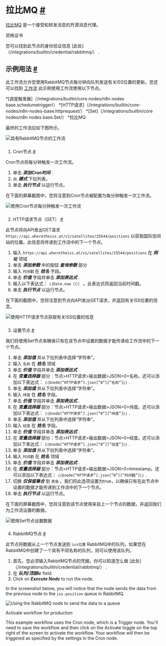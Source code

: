 


 拉比MQ
 [#](#rabbitmq "永久链接")
===========================================



[拉比MQ](https://www.rabbitmq.com) 
 是一个接受和转发消息的开源消息代理。
 




 资格证书
 



 您可以找到此节点的身份验证信息
 [此处]（/integrations/builtin/credential/rabbitmq/）
 .
 




 示例用法
 [#](#示例用法 "永久链接")
-----------------------------------------------------



 此工作流允许您使用RabbitMQ节点每分钟向队列发送有关ISS位置的更新。您还可以找到
 [工作流](https://n8n.io/workflows/844) 
 此示例使用工作流使用以下节点。
 


*[调度触发器]（/integrations/builtin/core nodes/n8n nodes base.schedumetrigger/）
*[HTTP请求]（/integrations/builtin/core-nodes/n8n-nodes-base.httprequest/）
*[Set]（/integrations/builtin/core nodes/n8n nodes base.Set/）
*拉比MQ



 最终的工作流应如下图所示。
 



![具有RabbitMQ节点的工作流](https://d33wubrfki0l68.cloudfront.net/dca0b948dd6af2b76f76436032fe92e092e9f630/4fc16/_images/integrations/builtin/app-nodes/rabbitmq/workflow.png)



### 
 1. Cron节点
 [#](#1-cron-node "永久链接")



 Cron节点将每分钟触发一次工作流。
 


1. 单击
 ***添加Cron时间***
 .
2. 从
 ***模式***
 下拉列表。
3. 单击
 ***执行节点***
 以运行节点。



 在下面的屏幕截图中，您将注意到Cron节点被配置为每分钟触发一次工作流。
 



![使用Cron节点每分钟触发一次工作流](https://d33wubrfki0l68.cloudfront.net/7c890b2355f79b780a29668365e358f3bc754c4f/0207e/_images/integrations/builtin/app-nodes/rabbitmq/cron_node.png)



### 
 2. HTTP请求节点（GET）
 [#](#2-http-request-node-get "永久链接")



 此节点将向API发出GET请求
 `https://api.wheretheiss.at/v1/satellites/25544/positions` 
 以获取国际空间站的位置。此信息将传递到工作流中的下一个节点。
 


1. 输入
 `https://api.wheretheiss.at/v1/satellites/25544/positions` 
 在
 ***网址***
 领域
2. 单击
 ***添加参数***
 中的按钮
 ***查询参数***
 部分
3. 输入
 `时间戳`
 在
 ***姓名***
 字段。
4. 单击
 ***价值***
 字段并单击
 ***添加表达式***
 .
5. 输入以下表达式：
 `｛｛Date.now（）｝｝`
 。此表达式将返回当前时间戳。
6. 单击
 ***执行节点***
 以运行节点。



 在下面的截图中，您将注意到节点向API发出GET请求，并返回有关ISS位置的信息。
 



![使用HTTP请求节点获取有关ISS位置的信息](https://d33wubrfki0l68.cloudfront.net/296bc694e0af4164f7cf14caf04036d0a120a49b/b404f/_images/integrations/builtin/app-nodes/rabbitmq/httprequest_node.png)



### 
 3. 设置节点
 [#](#3-集-节点 "永久链接")



 我们将使用Set节点来确保只有在该节点中设置的数据才能传递给工作流中的下一个节点。
 


1. 单击
 ***添加值***
 并从下拉列表中选择“字符串”。
2. 输入
 `名称`
 在
 ***姓名***
 领域
3. 单击
 ***价值***
 字段并单击
 ***添加表达式***
 .
4. 在
 ***变量选择器***
 部分：节点>HTTP请求>输出数据>JSON>0>名称。还可以添加以下表达式：
 `｛｛$node[“HTTP请求”].json[“0”][“名称”]｝｝`
 .
5. 单击
 ***添加值***
 并从下拉列表中选择“字符串”。
6. 输入
 `纬度`
 在
 ***姓名***
 字段。
7. 单击
 ***价值***
 字段并单击
 ***添加表达式***
 .
8. 在
 ***变量选择器***
 部分：节点>HTTP请求>输出数据>JSON>0>纬度。还可以添加以下表达式：
 `｛｛$node[“HTTP请求”].json[“0”][“纬度”]｝｝`
 .
9. 单击
 ***添加值***
 并从下拉列表中选择“字符串”。
10. 输入
 `经度`
 在
 ***姓名***
 字段。
11. 单击
 ***价值***
 字段并单击
 ***添加表达式***
 .
12. 在
 ***变量选择器***
 部分：节点>HTTP请求>输出数据>JSON>0>经度。还可以添加以下表达式：
 `｛｛$node[“HTTP请求”].json[“0”][“经度”]｝｝`
 .
13. 单击
 ***添加值***
 并从下拉列表中选择“字符串”。
14. 输入
 `时间戳`
 在
 ***姓名***
 领域
15. 单击
 ***价值***
 字段并单击
 ***添加表达式***
 .
16. 在
 ***变量选择器***
 部分：节点>HTTP请求>输出数据>JSON>0>timestamp。还可以添加以下表达式：
 `｛｛$node[“HTTP请求”].json[“0”][“时间戳”]｝｝`
 .
17. 切换
 ***仅保留集合***
 到
 `真值`
 。我们将此选项设置为true，以确保只有在此节点中设置的数据才能传递到工作流中的下一个节点。
18. 单击
 ***执行节点***
 以运行节点。



 在下面的屏幕截图中，您将注意到该节点使用来自上一个节点的数据，并返回我们为工作流设置的数据。
 



![使用Set节点设置数据](https://d33wubrfki0l68.cloudfront.net/1605eb1977d89cc31e8893ebbb7b0b4bda03c640/bc6f4/_images/integrations/builtin/app-nodes/rabbitmq/set_node.png)



### 
 4. RabbitMQ节点
 [#](#4-rabbitmq-node "永久链接")



 此节点将数据从上一个节点发送到
 `iss位置`
 RabbitMQ中的队列。如果您在RabbitMQ中创建了一个具有不同名称的队列，则可以使用该队列。
 


1. 首先，您必须输入RabbitMQ节点的凭据。你可以知道怎么做
 [此处]（/integrations/builtin/credential/rabbitmq/）
 .
2. 在
 ***队列/顶部ic***
 field.
3. Click on
 ***Execute Node***
 to run the node.



 In the screenshot below, you will notice that the node sends the data from the previous node to the
 `iss-position` 
 queue in RabbitMQ.
 



![Using the RabbitMQ node to send the data to a queue](https://d33wubrfki0l68.cloudfront.net/f916514964cb5e96140d166568656de183bdd455/acea4/_images/integrations/builtin/app-nodes/rabbitmq/rabbitmq_node.png)





 Activate workflow for production
 



 This example workflow uses the Cron node, which is a Trigger node. You'll need to save the workflow and then click on the Activate toggle on the top right of the screen to activate the workflow. Your workflow will then be triggered as specified by the settings in the Cron node.
 





